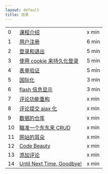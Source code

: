 ```yaml
---
layout: default
title: 目录
---
```


<table class="index-table">
  <tbody>
    <tr class="episode-wrap">
      <td class="episode-index">0</td>
      <td class="episode-title">
        <a href="00_intro.html">
          课程介绍
        </a>
      </td>
      <td class="episode-length">
        x min
      </td>
    </tr>
    <tr class="episode-wrap">
      <td class="episode-index">1</td>
      <td class="episode-title">
        <a href="01_signup.html">
          用户注册
        </a>
      </td>
      <td class="episode-length">
        6 min
      </td>
    </tr>
    <tr class="episode-wrap">
      <td class="episode-index">2</td>
      <td class="episode-title">
        <a href="02_login_logout.html">
          登录和退出
        </a>
      </td>
      <td class="episode-length">
        5 min
      </td>
    </tr>
    <tr class="episode-wrap">
      <td class="episode-index">3</td>
      <td class="episode-title">
        <a href="03_cookie.html">
          使用 cookie 来持久化登录
        </a>
      </td>
      <td class="episode-length">
        5 min
      </td>
    </tr>
    <tr class="episode-wrap">
      <td class="episode-index">4</td>
      <td class="episode-title">
        <a href="04_validation.html">
          表单验证
        </a>
      </td>
      <td class="episode-length">
        5 min
      </td>
    </tr>
    <tr class="episode-wrap">
      <td class="episode-index">5</td>
      <td class="episode-title">
        <a href="05_i18n.html">
          国际化
        </a>
      </td>
      <td class="episode-length">
        3 min
      </td>
    </tr>
    <tr class="episode-wrap">
      <td class="episode-index">6</td>
      <td class="episode-title">
        <a href="06_flash.html">
          flash 信息显示
        </a>
      </td>
      <td class="episode-length">
        3 min
      </td>
    </tr>
    <!-- 前面几集的时间长度都核对过了 -->
    <tr class="episode-wrap">
      <td class="episode-index">7</td>
      <td class="episode-title">
        <a href="07_comments.html">
          评论功能重构
        </a>
      </td>
      <td class="episode-length">
        x min
      </td>
    </tr>
    <tr class="episode-wrap">
      <td class="episode-index">8</td>
      <td class="episode-title">
        <a href="08_ajax.html">
          评论提交 ajax 化
        </a>
      </td>
      <td class="episode-length">
        x min
      </td>
    </tr>
    <tr class="episode-wrap">
      <td class="episode-index">9</td>
      <td class="episode-title">
        <a href="09_database.html">
          数据的仓库
        </a>
      </td>
      <td class="episode-length">
        x min
      </td>
    </tr>
    <tr class="episode-wrap">
      <td class="episode-index">10</td>
      <td class="episode-title">
        <a href="10_crud.html">
          瞄准一个东东来 CRUD
        </a>
      </td>
      <td class="episode-length">
        x min
      </td>
    </tr>
    <tr class="episode-wrap">
      <td class="episode-index">11</td>
      <td class="episode-title">
        <a href="11_ear.html">
          网站的耳朵
        </a>
      </td>
      <td class="episode-length">
        x min
      </td>
    </tr>
    <tr class="episode-wrap">
      <td class="episode-index">12</td>
      <td class="episode-title">
        <a href="12_beauty.html">
          Code Beauty
        </a>
      </td>
      <td class="episode-length">
        x min
      </td>
    </tr>
    <tr class="episode-wrap">
      <td class="episode-index">13</td>
      <td class="episode-title">
        <a href="13_comment.html">
          添加评论
        </a>
      </td>
      <td class="episode-length">
        x min
      </td>
    </tr>
    <tr class="episode-wrap">
      <td class="episode-index">14</td>
      <td class="episode-title">
        <a href="14_goodbye.html">
          Until Next Time, Goodbye!
        </a>
      </td>
      <td class="episode-length">
        x min
      </td>
    </tr>
  </tbody>
</table>
